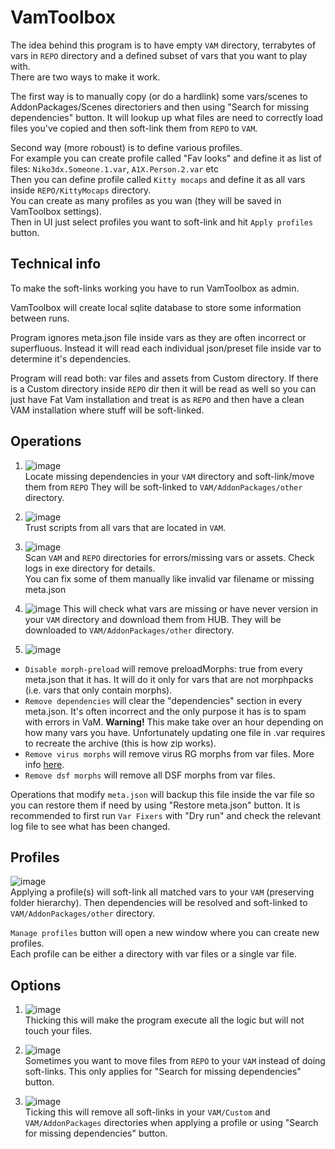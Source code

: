 # VamToolbox
The idea behind this program is to have empty ```VAM``` directory, terrabytes of vars in ```REPO``` directory and a defined subset of vars that you want to play with.  
There are two ways to make it work.   

The first way is to manually copy (or do a hardlink) some vars/scenes to AddonPackages/Scenes directoriers and then using "Search for missing dependencies" button.
It will lookup up what files are need to correctly load files you've copied and then soft-link them from ```REPO``` to ```VAM```.

Second way (more roboust) is to define various profiles.  
For example you can create profile called "Fav looks" and define it as list of files: ```Niko3dx.Someone.1.var```, ```A1X.Person.2.var``` etc  
Then you can define profile called ```Kitty mocaps``` and define it as all vars inside ```REPO/KittyMocaps``` directory.  
You can create as many profiles as you wan (they will be saved in VamToolbox settings).  
Then in UI just select profiles you want to soft-link and hit ```Apply profiles``` button. 

## Technical info
To make the soft-links working you have to run VamToolbox as admin.

VamToolbox will create local sqlite database to store some information between runs.

Program ignores meta.json file inside vars as they are often incorrect or superfluous. Instead it will read each individual json/preset file inside var to determine it's dependencies.

Program will read both: var files and assets from Custom directory.
If there is a Custom directory inside ```REPO``` dir then it will be read as well so you can just have Fat Vam installation and treat is as ```REPO``` and then have a clean VAM installation where stuff will be soft-linked.

## Operations

1. ![image](https://user-images.githubusercontent.com/59397941/156947078-065fd8a4-4402-4190-99af-74b5904b37fb.png)  
Locate missing dependencies in your ```VAM``` directory and soft-link/move them from ```REPO``` They will be soft-linked to ```VAM/AddonPackages/other``` directory.

2. ![image](https://user-images.githubusercontent.com/59397941/171236235-b727921c-6872-4c95-ae4f-1bc6dccc45fe.png)  
Trust scripts from all vars that are located in ```VAM```.

3. ![image](https://user-images.githubusercontent.com/59397941/171235432-a1dc8fed-a2a8-4102-8dd4-ef1dc54f0ee0.png)  
Scan ```VAM``` and ```REPO``` directories for errors/missing vars or assets. Check logs in exe directory for details.  
You can fix some of them manually like invalid var filename or missing meta.json

4. ![image](https://user-images.githubusercontent.com/59397941/211112989-9ca0f4bb-0281-4dc0-8cc8-3674ff6d5d43.png)
This will check what vars are missing or have never version in your ```VAM``` directory and download them from HUB. They will be downloaded to ```VAM/AddonPackages/other``` directory.

5. ![image](https://user-images.githubusercontent.com/59397941/174407559-b517e42d-9df4-41be-8cd7-170a0b23a168.png)     
- ```Disable morph-preload``` will remove preloadMorphs: true from every meta.json that it has. It will do it only for vars that are not morphpacks (i.e. vars that only contain morphs).  
- ```Remove dependencies```  will clear the "dependencies" section in every meta.json. It's often incorrect and the only purpose it has is to spam with errors in VaM.   **Warning!** This make take over an hour depending on how many vars you have. Unfortunately updating one file in .var requires to recreate the archive (this is how zip works).  
- ```Remove virus morphs``` will remove virus RG morphs from var files. More info [here](https://hub.virtamate.com/threads/fake-depth-on-2d-plane.21760/#post-57493).
- ```Remove dsf morphs``` will remove all DSF morphs from var files.

Operations that modify ```meta.json``` will backup this file inside the var file so you can restore them if need by using "Restore meta.json" button. 
It is recommended to first run ```Var Fixers``` with "Dry run" and check the relevant log file to see what has been changed.

## Profiles
![image](https://user-images.githubusercontent.com/59397941/156947461-51a9093d-c82c-4a95-8b6b-793a8c347fde.png)  
Applying a profile(s) will soft-link all matched vars to your ```VAM``` (preserving folder hierarchy).
Then dependencies will be resolved and soft-linked to ```VAM/AddonPackages/other``` directory.

```Manage profiles``` button will open a new window where you can create new profiles.  
Each profile can be either a directory with var files or a single var file.

## Options
1. ![image](https://user-images.githubusercontent.com/59397941/156947034-2f3c83d3-7b33-4631-9ebb-c2320b506c07.png)  
Thicking this will make the program execute all the logic but will not touch your files.

2. ![image](https://user-images.githubusercontent.com/59397941/156947049-93372224-c50e-4ece-80ad-297bcc8c73b0.png)  
Sometimes you want to move files from ```REPO``` to your ```VAM``` instead of doing soft-links. This only applies for "Search for missing dependencies" button.

3. ![image](https://user-images.githubusercontent.com/59397941/156947065-480d864b-0520-44e8-819e-7becb6aeb4a4.png)  
Ticking this will remove all soft-links in your ```VAM/Custom``` and ```VAM/AddonPackages``` directories when applying a profile or using "Search for missing dependencies" button.
